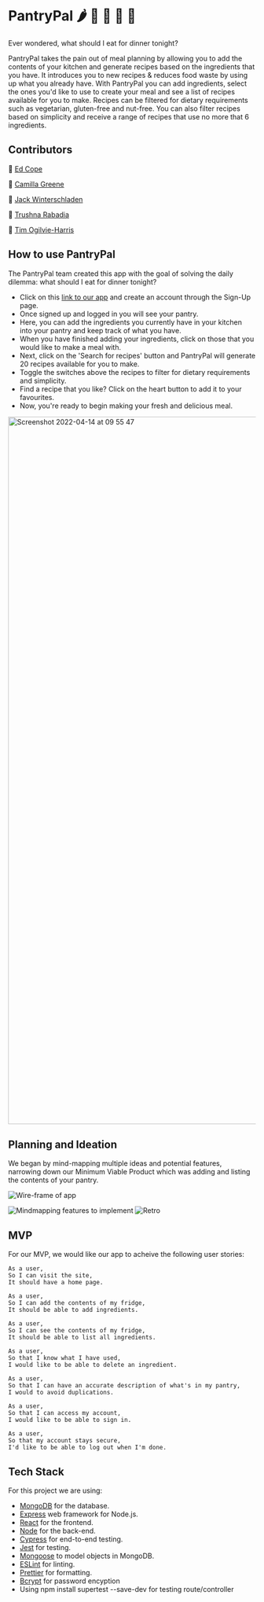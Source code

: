 # PantryPal 🌶 🥕 🥦 🍅 🧅

Ever wondered, what should I eat for dinner tonight?

PantryPal takes the pain out of meal planning by allowing you to add the contents of your kitchen and generate recipes based on the ingredients that you have. It introduces you to new recipes & reduces food waste by using up what you already have. With PantryPal you can add ingredients, select the ones you'd like to use to create your meal and see a list of recipes available for you to make. Recipes can be filtered for dietary requirements such as vegetarian, gluten-free and nut-free. You can also filter recipes based on simplicity and receive a range of recipes that use no more that 6 ingredients.

## Contributors
:hamburger: [Ed Cope](https://github.com/EdCope) 

:fries: [Camilla Greene](https://github.com/cdoesprogramming) 

🌭 [Jack Winterschladen](https://github.com/winters145) 

:pizza: [Trushna Rabadia](https://github.com/trushnarabadia)

🌮 [Tim Ogilvie-Harris](https://github.com/breadmaking) 

## How to use PantryPal

The PantryPal team created this app with the goal of solving the daily dilemma: what should I eat for dinner tonight?

- Click on this [link to our app](https://pantrypal2022.herokuapp.com/) and create an account through the Sign-Up page.
- Once signed up and logged in you will see your pantry.
- Here, you can add the ingredients you currently have in your kitchen into your pantry and keep track of what you have.
- When you have finished adding your ingredients, click on those that you would like to make a meal with.
- Next, click on the 'Search for recipes' button and PantryPal will generate 20 recipes available for you to make.
- Toggle the switches above the recipes to filter for dietary requirements and simplicity.
- Find a recipe that you like? Click on the heart button to add it to your favourites.
- Now, you're ready to begin making your fresh and delicious meal.
<img width="1440" alt="Screenshot 2022-04-14 at 09 55 47" src="https://user-images.githubusercontent.com/79770615/163350706-4a1f6df5-20fb-4eed-b3b5-bc304cf9b98f.png">

## Planning and Ideation
We began by mind-mapping multiple ideas and potential features, narrowing down our Minimum Viable Product which was adding and listing the contents of your pantry.

![Wire-frame of app](https://user-images.githubusercontent.com/79770615/163233716-c1c5f6e6-27c9-4d94-a119-748dcc77f555.png)

![Mindmapping features to implement](https://user-images.githubusercontent.com/79770615/163235024-c52dcf75-8726-464d-8010-ebd4e45c9e5b.png)
![Retro](https://user-images.githubusercontent.com/79770615/163233503-537bfd62-895e-468b-ac11-dca76ed3f6f6.png)

## MVP

For our MVP, we would like our app to acheive the following user stories:

```
As a user,
So I can visit the site, 
It should have a home page.  
```

```
As a user,
So I can add the contents of my fridge,
It should be able to add ingredients.
```

```
As a user,
So I can see the contents of my fridge,
It should be able to list all ingredients.
```

```
As a user,
So that I know what I have used,
I would like to be able to delete an ingredient.
```

```
As a user,
So that I can have an accurate description of what's in my pantry,
I would to avoid duplications.
```

```
As a user,
So that I can access my account,
I would like to be able to sign in.
```

```
As a user,
So that my account stays secure,
I'd like to be able to log out when I'm done.
```

## Tech Stack

For this project we are using:

- [MongoDB](https://www.mongodb.com/) for the database.
- [Express](https://expressjs.com/) web framework for Node.js.
- [React](https://reactjs.org/) for the frontend.
- [Node](https://nodejs.org/en/) for the back-end.
- [Cypress](https://www.cypress.io/) for end-to-end testing.
- [Jest](https://jestjs.io/) for testing.
- [Mongoose](https://mongoosejs.com) to model objects in MongoDB.
- [ESLint](https://eslint.org) for linting.
- [Prettier](https://prettier.io/) for formatting.
- [Bcrypt](https://www.npmjs.com/package/bcrypt) for password encyption 
- Using npm install supertest --save-dev for testing route/controller
